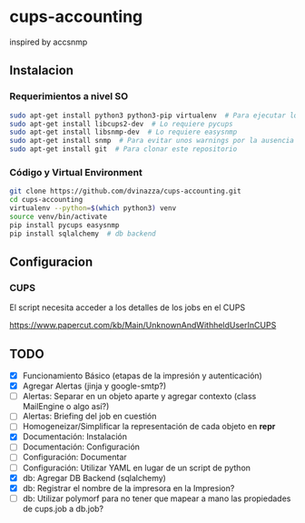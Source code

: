 # cups-accounting

inspired by accsnmp

## Instalacion

### Requerimientos a nivel SO

```bash
sudo apt-get install python3 python3-pip virtualenv  # Para ejecutar los scripts
sudo apt-get install libcups2-dev  # Lo requiere pycups
sudo apt-get install libsnmp-dev  # Lo requiere easysnmp
sudo apt-get install snmp  # Para evitar unos warnings por la ausencia de MIBs
sudo apt-get install git  # Para clonar este repositorio
```

### Código y Virtual Environment

```bash
git clone https://github.com/dvinazza/cups-accounting.git
cd cups-accounting
virtualenv --python=$(which python3) venv
source venv/bin/activate
pip install pycups easysnmp
pip install sqlalchemy  # db backend
```

## Configuracion

### CUPS

El script necesita acceder a los detalles de los jobs en el CUPS

https://www.papercut.com/kb/Main/UnknownAndWithheldUserInCUPS

## TODO

- [x] Funcionamiento Básico (etapas de la impresión y autenticación)
- [x] Agregar Alertas (jinja y google-smtp?)
- [ ] Alertas: Separar en un objeto aparte y agregar contexto (class MailEngine o algo así?)
- [ ] Alertas: Briefing del job en cuestión
- [ ] Homogeneizar/Simplificar la representación de cada objeto en __repr__
- [x] Documentación: Instalación
- [ ] Documentación: Configuración
- [ ] Configuración: Documentar
- [ ] Configuración: Utilizar YAML en lugar de un script de python
- [x] db: Agregar DB Backend (sqlalchemy)
- [x] db: Registrar el nombre de la impresora en la Impresion?
- [ ] db: Utilizar polymorf para no tener que mapear a mano las propiedades de cups.job a db.job?
